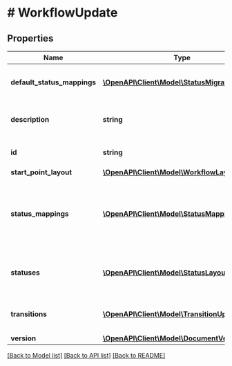 # # WorkflowUpdate

## Properties

Name | Type | Description | Notes
------------ | ------------- | ------------- | -------------
**default_status_mappings** | [**\OpenAPI\Client\Model\StatusMigration[]**](StatusMigration.md) | The mapping of old to new status ID. | [optional]
**description** | **string** | The new description for this workflow. | [optional]
**id** | **string** | The ID of this workflow. |
**start_point_layout** | [**\OpenAPI\Client\Model\WorkflowLayout**](WorkflowLayout.md) |  | [optional]
**status_mappings** | [**\OpenAPI\Client\Model\StatusMappingDTO[]**](StatusMappingDTO.md) | The mapping of old to new status ID for a specific project and issue type. | [optional]
**statuses** | [**\OpenAPI\Client\Model\StatusLayoutUpdate[]**](StatusLayoutUpdate.md) | The statuses associated with this workflow. |
**transitions** | [**\OpenAPI\Client\Model\TransitionUpdateDTO[]**](TransitionUpdateDTO.md) | The transitions of this workflow. |
**version** | [**\OpenAPI\Client\Model\DocumentVersion**](DocumentVersion.md) |  |

[[Back to Model list]](../../README.md#models) [[Back to API list]](../../README.md#endpoints) [[Back to README]](../../README.md)
